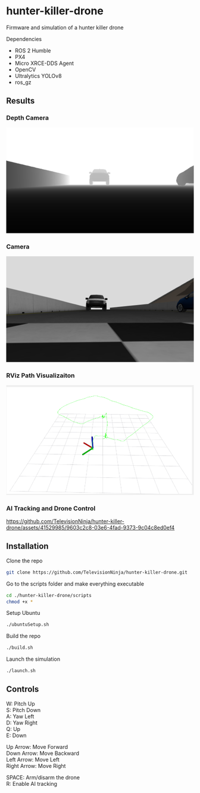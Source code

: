 # hunter-killer-drone
Firmware and simulation of a hunter killer drone

Dependencies
- ROS 2 Humble
- PX4
- Micro XRCE-DDS Agent
- OpenCV
- Ultralytics YOLOv8
- ros_gz

## Results
### Depth Camera
![depth](./images/depth_frame.png)
### Camera
![detect](./images/detected_frame.png)
### RViz Path Visualizaiton
![rviz](./images/rviz.png)
### AI Tracking and Drone Control
https://github.com/TelevisionNinja/hunter-killer-drone/assets/41529985/9603c2c8-03e6-4fad-9373-9c04c8ed0ef4

## Installation

Clone the repo
```bash
git clone https://github.com/TelevisionNinja/hunter-killer-drone.git
```

Go to the scripts folder and make everything executable
```bash
cd ./hunter-killer-drone/scripts
chmod +x *
```

Setup Ubuntu
```bash
./ubuntuSetup.sh
```

Build the repo
```bash
./build.sh
```

Launch the simulation
```bash
./launch.sh
```

## Controls

W: Pitch Up<br/>
S: Pitch Down<br/>
A: Yaw Left<br/>
D: Yaw Right<br/>
Q: Up<br/>
E: Down<br/>

Up Arrow: Move Forward<br/>
Down Arrow: Move Backward<br/>
Left Arrow: Move Left<br/>
Right Arrow: Move Right<br/>

SPACE: Arm/disarm the drone<br/>
R: Enable AI tracking
